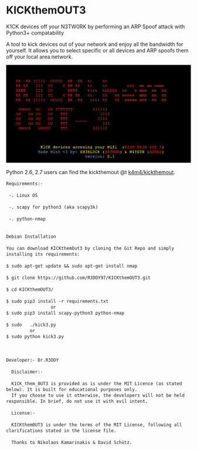# KICKthemOUT3

K1CK  devices off your N3TW0RK by performing an ARP Spoof attack with Python3+ compatability



A tool to kick devices out of your network and enjoy all the bandwidth for yourself. It allows you to select specific or all devices and ARP spoofs them off your local area network.


![alt tag](K1CK.png)




Python 2.6, 2.7 users can find the kickthemout @t [k4m4/kickthemout](https://nikolaskama.me/kickthemoutproject/).





    Requirements:-

     -. Linux OS

     -. scapy for python3 (aka scapy3k)

     -. python-nmap


    Debian Installation

    You can download KICKthemOut3 by cloning the Git Repo and simply installing its requirements:

    $ sudo apt-get update && sudo apt-get install nmap

    $ git clone https://github.com/R3DDY97/KICKthemOUT3.git

    $ cd KICKthemOUT3/

    $ sudo pip3 install -r requirements.txt
                     or
    $ sudo pip3 install scapy-python3 python-nmap

    $ sudo   ./kick3.py
             or
    $ sudo python kick3.py



    Developer:- Dr.R3DDY

      Disclaimer:-

      K1CK_them_0UT3 is provided as is under the MIT Licence (as stated below). It is built for educational purposes only.
      If you choose to use it otherwise, the developers will not be held responsible. In brief, do not use it with evil intent.

      License:-

      KICKthem0UT3 is under the terms of the MIT License, following all clarifications stated in the license file.

      Thanks to Nikolaos Kamarinakis & David Schütz.
